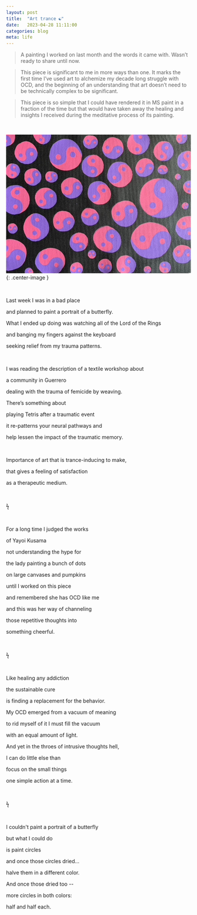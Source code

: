 ```yaml
---
layout: post
title:  "Art trance ☯️"
date:   2023-04-28 11:11:00
categories: blog
meta: life
---
```


>A painting I worked on last month and the words it came with. Wasn’t ready to share until now.

>This piece is significant to me in more ways than one. It marks the first time I’ve used art to alchemize my decade long struggle with OCD, and the beginning of an understanding that art doesn’t need to be technically complex to be significant.

>This piece is so simple that I could have rendered it in MS paint in a fraction of the time but that would have taken away the healing and insights I received during the meditative process of its painting.

<br />

![yinyang](/images/yinyang.jpeg){: .center-image }

<br />

Last week I was in a bad place

and planned to paint a portrait of a butterfly.

What I ended up doing was watching all of the Lord of the Rings

and banging my fingers against the keyboard

seeking relief from my trauma patterns.

<br />

I was reading the description of a textile workshop about

a community in Guerrero

dealing with the trauma of femicide by weaving.

There’s something about

playing Tetris after a traumatic event

it re-patterns your neural pathways and

help lessen the impact of the traumatic memory.

<br />

Importance of art that is trance-inducing to make,

that gives a feeling of satisfaction

as a therapeutic medium.

<br />

ϟ

<br />

For a long time I judged the works

of Yayoi Kusama

not understanding the hype for

the lady painting a bunch of dots

on large canvases and pumpkins

until I worked on this piece

and remembered she has OCD like me

and this was her way of channeling

those repetitive thoughts into

something cheerful.  

<br />

ϟ

<br />

Like healing any addiction

the sustainable cure

is finding a replacement for the behavior.

My OCD emerged from a vacuum of meaning

to rid myself of it I must fill the vacuum

with an equal amount of light.

And yet in the throes of intrusive thoughts hell,

I can do little else than

focus on the small things

one simple action at a time.

<br />

ϟ

<br />

I couldn't paint a portrait of a butterfly

but what I could do

is paint circles

and once those circles dried...

halve them in a different color.

And once those dried too --

more circles in both colors:

half and half each.
